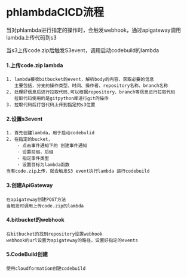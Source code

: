 # phlambdaCICD流程

当对phlambda进行指定的操作时，会触发webhook，通过apigateway调用lambda上传代码到s3

当s3上传code.zip后触发S3event，调用启动codebuild的lambda

#### 1.上传code.zip lambda

```
1. lambda接收bitbucket的event，解析body的内容，获取必要的信息
   主要包括，分支的操作类型、时间、操作者、repository名称、branch名称
2. 处理好信息后进行拉取代码,可以根据repository、branch等信息进行拉取代码
   拉取代码使用的是gitpython库进行git的操作
3. 拉取代码后打包代码上传到指定的s3位置 

```

 

#### 2.设置s3event

```
1. 首先创建lambda，用于启动codebulid
2. 在指定的bucket，
	· 点击事件通知下的 创建事件通知
	· 设置前缀，后缀
	· 指定事件类型
	· 设置目标为lambda函数
当有code.zip上传，就会触发S3 event执行lambda 运行codebuild
```



#### 3.创建ApiGateway

```
在apigateway创建POST方法
当触发时调用上传code.zip的lambda
```



#### 4.bitbucket的webhook

```
在bitbucket的找到repository设置webhook 
webhook的url设置为apigateway的路径，设置好指定的events
```



#### 5.CodeBuild创建

```
使用cloudformation创建codebuild
```


